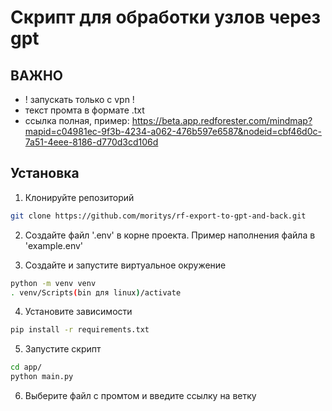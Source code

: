 # Скрипт для обработки узлов через gpt

## ВАЖНО

- ! запускать только с vpn !
- текст промта в формате .txt
- ссылка полная, пример: https://beta.app.redforester.com/mindmap?mapid=c04981ec-9f3b-4234-a062-476b597e6587&nodeid=cbf46d0c-7a51-4eee-8186-d770d3cd106d

## Установка

1. Клонируйте репозиторий

``` bash
git clone https://github.com/moritys/rf-export-to-gpt-and-back.git
```

2. Создайте файл '.env' в корне проекта. Пример наполнения файла в 'example.env'

3. Создайте и запустите виртуальное окружение

``` bash
python -m venv venv
. venv/Scripts(bin для linux)/activate
```

4. Установите зависимости

``` bash
pip install -r requirements.txt
```

5. Запустите скрипт

``` bash
cd app/
python main.py
```

6. Выберите файл с промтом и введите ссылку на ветку
